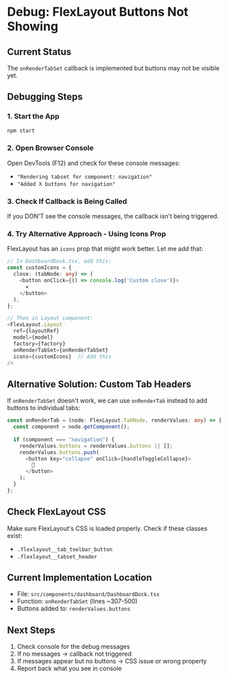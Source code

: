 # Debug: FlexLayout Buttons Not Showing

## Current Status
The `onRenderTabSet` callback is implemented but buttons may not be visible yet.

## Debugging Steps

### 1. Start the App
```bash
npm start
```

### 2. Open Browser Console
Open DevTools (F12) and check for these console messages:
- `"Rendering tabset for component: navigation"`
- `"Added X buttons for navigation"`

### 3. Check If Callback is Being Called
If you DON'T see the console messages, the callback isn't being triggered.

### 4. Try Alternative Approach - Using Icons Prop

FlexLayout has an `icons` prop that might work better. Let me add that:

```typescript
// In DashboardDock.tsx, add this:
const customIcons = {
  close: (tabNode: any) => (
    <button onClick={() => console.log('Custom close')}>
      ✕
    </button>
  ),
};

// Then in Layout component:
<FlexLayout.Layout
  ref={layoutRef}
  model={model}
  factory={factory}
  onRenderTabSet={onRenderTabSet}
  icons={customIcons}  // Add this
/>
```

## Alternative Solution: Custom Tab Headers

If `onRenderTabSet` doesn't work, we can use `onRenderTab` instead to add buttons to individual tabs:

```typescript
const onRenderTab = (node: FlexLayout.TabNode, renderValues: any) => {
  const component = node.getComponent();
  
  if (component === "navigation") {
    renderValues.buttons = renderValues.buttons || [];
    renderValues.buttons.push(
      <button key="collapse" onClick={handleToggleCollapse}>
        🍔
      </button>
    );
  }
};
```

## Check FlexLayout CSS

Make sure FlexLayout's CSS is loaded properly. Check if these classes exist:
- `.flexlayout__tab_toolbar_button`
- `.flexlayout__tabset_header`

## Current Implementation Location

- File: `src/components/dashboard/DashboardDock.tsx`
- Function: `onRenderTabSet` (lines ~307-500)
- Buttons added to: `renderValues.buttons`

## Next Steps

1. Check console for the debug messages
2. If no messages → callback not triggered
3. If messages appear but no buttons → CSS issue or wrong property
4. Report back what you see in console
